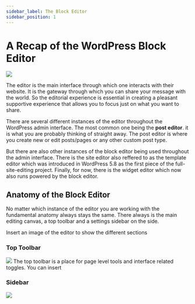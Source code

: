 ```yaml
---
sidebar_label: The Block Editor
sidebar_position: 1
---
```


# A Recap of the WordPress Block Editor

![](/img/gutenberg-interface-sketch.png)

The editor is the main interface through which one interacts with their website. It is the gateway through which you can share your message with the world. So the editorial experience is essential in creating a pleasant supportive experience that allows you to focus just on what you want to share.

There are several different instances of the editor throughout the WordPress admin interface. The most common one being the **post editor**. it is what you are probably thinking of straight away. The post editor is where you create new or edit posts/pages or any other custom post type.

But there are also other instances of the block editor being used throughout the admin interface. There is the site editor also reffered to as the template editor which was introduced in WordPress 5.8 as the first piece of the full-site-editing project. Finally, for now, there is the widget editor which now also runs powered by the block editor.

## Anatomy of the Block Editor
No matter which instance of the editor you are working with the fundamental anatomy always stays the same. There always is the main editing canvas, a top toolbar and a settings sidebar on the side.

Insert an image of the editor to show the different sections

### Top Toolbar
![](/img/gutenberg-toolbar.png)
The top toolbar is a place for page level tools and interface related toggles. You can insert

### Sidebar
![](/img/gutenberg-sidebar.png)
